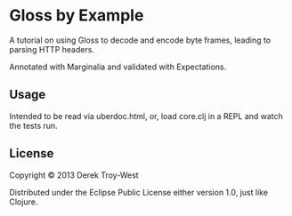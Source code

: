 # Gloss by Example

A tutorial on using Gloss to decode and encode byte frames, leading to parsing HTTP headers.

Annotated with Marginalia and validated with Expectations.

## Usage

Intended to be read via uberdoc.html, or, load core.clj in a REPL and watch the tests run.

## License

Copyright © 2013 Derek Troy-West

Distributed under the Eclipse Public License either version 1.0, just like Clojure.
